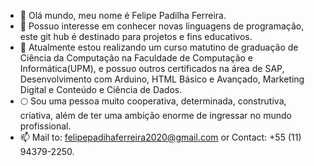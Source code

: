 - 👋 Olá mundo, meu nome é Felipe Padilha Ferreira.
- 👀 Possuo interesse em conhecer novas linguagens de programação, este git hub é destinado para projetos e fins educativos.
- 📗 Atualmente estou realizando um curso matutino de graduação de Ciência da Computação na Faculdade de Computação e Informática(UPM), 
e possuo outros certificados na área de SAP, Desenvolvimento com Arduino, HTML Básico e Avançado, Marketing Digital e Conteúdo e Ciência de Dados.
- 🌕 Sou uma pessoa muito cooperativa, determinada, construtiva, criativa, além de ter uma ambição enorme de ingressar no mundo profissional. 
- 📫 Mail to: felipepadihaferreira2020@gmail.com or Contact: +55 (11) 94379-2250.

